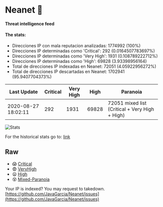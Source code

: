 # Neanet :hocho:
#### Threat intelligence feed
#### The stats:

- Direcciones IP con mala reputacion analizadas: 1774992 (100%)
- Direcciones IP determinadas como 'Critical':  292 (0.0164507783697%)
- Direcciones IP determinadas como 'Very High':  1931 (0.108789222712%)
- Direcciones IP determinadas como 'High':  69828 (3.93398956164)
- Total de direcciones IP indexadas en Neanet:  72051 (4.05922956272%)
- Total de direcciones IP descartadas en Neanet:  1702941 (95.9407704373%)

| Last Update | Critical | Very High | High | Paranoia |
| --- | --- | --- | --- | --- |
| 2020-08-27 18:02:11 | 292 | 1931 | 69828 | 72051 mixed list (Critical + Very High + High)|

![Stats](https://docs.google.com/spreadsheets/d/e/2PACX-1vSnaNMIXVabIpDJjufMlzH7poXnshF3mgd8Is1g9ytUEzVsP5my4Trn8f-xkoLLQ38xpL3HtmUexLo6/pubchart?oid=501124687&format=image)

For the historical stats go to: [link](/stats.csv)
## Raw
- :scream: [Critical](https://raw.githubusercontent.com/JavaGarcia/Neanet/master/blacklists/neanet_critical.txt)
- :fearful: [VeryHigh](https://raw.githubusercontent.com/JavaGarcia/Neanet/master/blacklists/neanet_veryHigh.txtt)
- :frowning: [High](https://raw.githubusercontent.com/JavaGarcia/Neanet/master/blacklists/neanet_high.txt)
- :dizzy_face: [Mixed-Paranoia](https://raw.githubusercontent.com/JavaGarcia/Neanet/master/blacklists/neanet_all.txt)


Your IP is indexed? You may request to takedown. [https://github.com/JavaGarcia/Neanet/issues](https://github.com/JavaGarcia/Neanet/issues)









































































































































































































































































































































































































































































































